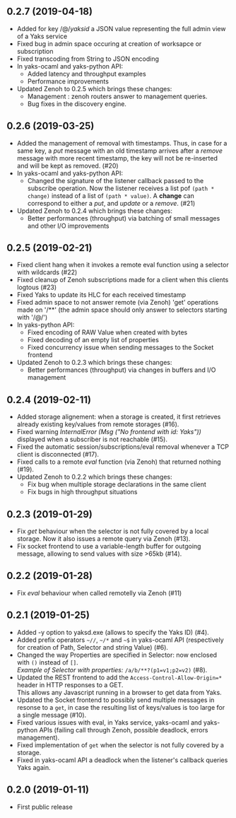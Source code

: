 ## 0.2.7 (2019-04-18)
 - Added for key /@/_yaksid_ a JSON value representing the full admin view of a Yaks service
 - Fixed bug in admin space occuring at creation of worksapce or subscription
 - Fixed transcoding from String to JSON encoding
 - In yaks-ocaml and yaks-python API:
   - Added latency and throughput examples
   - Performance improvements
 - Updated Zenoh to 0.2.5 which brings these changes:
   - Management : zenoh routers answer to management queries.
   - Bug fixes in the discovery engine.

## 0.2.6 (2019-03-25)
 - Added the management of removal with timestamps. Thus, in case for a same key, a *put* message with an old timestamp
   arrives after a *remove* message with more recent timestamp, the key will not be re-inserted and will be kept as removed. (#20)
 - In yaks-ocaml and yaks-python API:
    - Changed the signature of the listener callback passed to the subscribe operation. 
      Now the listener receives a list pof `(path * change)` instead of a list of `(path * value)`.
      A **change** can correspond to either a *put*, and *update* or a *remove*. (#21)
 - Updated Zenoh to 0.2.4 which brings these changes:
    - Better performances (throughput) via batching of small messages and other I/O improvements

## 0.2.5 (2019-02-21)
 - Fixed client hang when it invokes a remote eval function using a selector with wildcards (#22)
 - Fixed cleanup of Zenoh subscriptions made for a client when this clients logtous (#23)
 - Fixed Yaks to update its HLC for each received timestamp
 - Fixed admin space to not answer remote (via Zenoh) 'get' operations made on '/**' 
   (the admin space should only answer to selectors starting with '/@/')
 - In yaks-python API:
    - Fixed encoding of RAW Value when created with bytes
    - Fixed decoding of an empty list of properties
    - Fixed concurrency issue when sending messages to the Socket frontend
 - Updated Zenoh to 0.2.3 which brings these changes:
    - Better performances (throughput) via changes in buffers and I/O management

## 0.2.4 (2019-02-11)
 - Added storage alignement: when a storage is created, it first retrieves already existing key/values from remote storages (#16).
 - Fixed warning *InternalError (Msg ("No frontend with id: Yaks"))* displayed when a subscriber is not reachable (#15).
 - Fixed the automatic session/subscriptions/eval removal whenever a TCP client is disconnected (#17).
 - Fixed calls to a remote *eval* function (via Zenoh) that returned nothing (#19).
 - Updated Zenoh to 0.2.2 which brings these changes:
    - Fix bug when multiple storage declarations in the same client
    - Fix bugs in high throughput situations

## 0.2.3 (2019-01-29)
 - Fix *get* behaviour when the selector is not fully covered by a local storage. Now it also issues a remote query via Zenoh (#13).
 - Fix socket frontend to use a variable-length buffer for outgoing message, allowing to send values with size >65kb (#14).

## 0.2.2 (2019-01-28)
 - Fix *eval* behaviour when called remotelly via Zenoh (#11)

## 0.2.1 (2019-01-25)
 - Added -y option to yaksd.exe (allows to specify the Yaks ID) (#4).
 - Added prefix operators `~//`, `~/*` and `~$` in yaks-ocaml API
   (respectively for creation of Path, Selector and string Value) (#6).
 - Changed the way Properties are specified in Selector: now enclosed with `()` instead of `[]`. <br>
   _Example of Selector with properties:_ `/a/b/**?(p1=v1;p2=v2)` (#8).
 - Updated the REST frontend to add the `Access-Control-Allow-Origin=*` header in HTTP responses to a GET. <br>
   This allows any Javascript running in a browser to get data from Yaks.
 - Updated the Socket frontend to possibly send multiple messages in resonse to a `get`, in case the
   resulting list of keys/values is too large for a single message (#10).
 - Fixed various issues with eval, in Yaks service, yaks-ocaml and yaks-python APIs
   (failing call through Zenoh, possible deadlock, errors management).
 - Fixed implementation of `get` when the selector is not fully covered by a storage.
 - Fixed in yaks-ocaml API a deadlock when the listener's callback queries Yaks again.

## 0.2.0 (2019-01-11)
 - First public release
